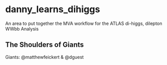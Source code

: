 # danny_learns_dihiggs
An area to put together the MVA workflow for the ATLAS di-higgs, dilepton WWbb Analysis

## The Shoulders of Giants
Giants: @matthewfeickert & @dguest

